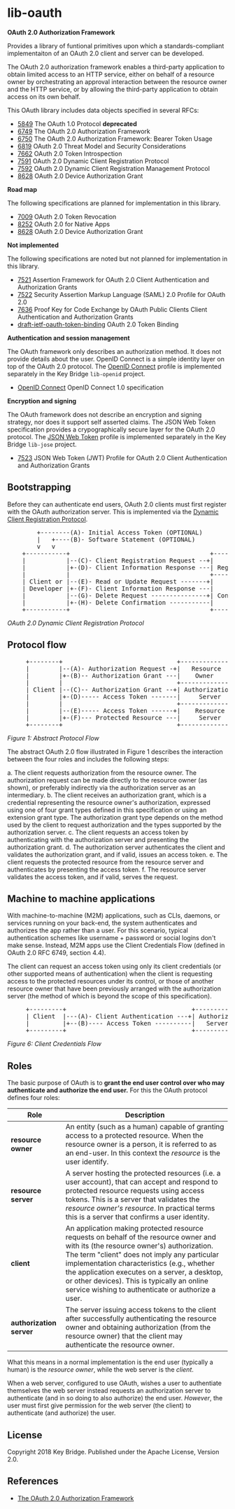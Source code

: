 # lib-oauth

**OAuth 2.0 Authorization Framework**

Provides a library of funtional primitives upon which a standards-compliant implementaiton of an OAuth 2.0 client and server can be developed. 

The OAuth 2.0 authorization framework enables a third-party
application to obtain limited access to an HTTP service, either on
behalf of a resource owner by orchestrating an approval interaction
between the resource owner and the HTTP service, or by allowing the
third-party application to obtain access on its own behalf.

This OAuth library includes data objects specified in several RFCs:

  *  [5849](https://tools.ietf.org/html/rfc5849)  The OAuth 1.0 Protocol  **deprecated**
  *  [6749](https://tools.ietf.org/html/rfc6749)  The OAuth 2.0 Authorization Framework
  *  [6750](https://tools.ietf.org/html/rfc6750)  The OAuth 2.0 Authorization Framework: Bearer Token Usage
  *  [6819](https://tools.ietf.org/html/rfc6819)  OAuth 2.0 Threat Model and Security Considerations
  *  [7662](https://tools.ietf.org/html/rfc7662)  OAuth 2.0 Token Introspection
  *  [7591](https://tools.ietf.org/html/rfc7591)  OAuth 2.0 Dynamic Client Registration Protocol
  *  [7592](https://tools.ietf.org/html/rfc7592)  OAuth 2.0 Dynamic Client Registration Management Protocol
  *  [8628](https://tools.ietf.org/html/rfc8628)  OAuth 2.0 Device Authorization Grant

**Road map**

The following specifications are planned for implementation in this library.

  *  [7009](https://tools.ietf.org/html/rfc7009)  OAuth 2.0 Token Revocation
  *  [8252](https://tools.ietf.org/html/rfc8252)  OAuth 2.0 for Native Apps
  *  [8628](https://tools.ietf.org/html/rfc8628)  OAuth 2.0 Device Authorization Grant

**Not implemented**

The following specifications are noted but not planned for implementation in this library.

  *  [7521](https://tools.ietf.org/html/rfc7521)  Assertion Framework for OAuth 2.0 Client Authentication and Authorization Grants
  *  [7522](https://tools.ietf.org/html/rfc7522)  Security Assertion Markup Language (SAML) 2.0 Profile for OAuth 2.0
  *  [7636](https://tools.ietf.org/html/rfc7636)  Proof Key for Code Exchange by OAuth Public Clients
Client Authentication and Authorization Grants
  *  [draft-ietf-oauth-token-binding](https://tools.ietf.org/html/draft-ietf-oauth-token-binding-08)  OAuth 2.0 Token Binding

**Authentication and session management**

The OAuth framework only describes an authorization method. It does not provide details about the user. OpenID Connect is a simple identity layer on top of the OAuth 2.0 protocol. The [OpenID Connect](https://openid.net/connect/) profile is implemented separately in the Key Bridge `lib-openid` project.

  * [OpenID Connect](https://openid.net/connect/) OpenID Connect 1.0 specification

**Encryption and signing**

The OAuth framework does not describe an encryption and signing strategy, nor does it support self asserted claims. The JSON Web Token specification provides a crypographically secure layer for the OAuth 2.0 protocol. The [JSON Web Token](https://tools.ietf.org/html/rfc7523) profile is implemented separately in the Key Bridge `lib-jose` project.

  * [7523](https://tools.ietf.org/html/rfc7523)  JSON Web Token (JWT) Profile for OAuth 2.0 Client Authentication and Authorization Grants

## Bootstrapping

Before they can authenticate end users, OAuth 2.0 clients must first register with
the OAuth authorization server. This is implemented via the [Dynamic Client Registration Protocol](https://tools.ietf.org/html/rfc7591).

<pre>
        +--------(A)- Initial Access Token (OPTIONAL)
        |   +----(B)- Software Statement (OPTIONAL)
        v   v
    +-----------+                                      +---------------+
    |           |--(C)- Client Registration Request --+|    Client     |
    |           |+-(D)- Client Information Response ---| Registration  |
    |           |                                      +---------------+
    | Client or |--(E)- Read or Update Request -------+|               |
    | Developer |+-(F)- Client Information Response ---|    Client     |
    |           |--(G)- Delete Request ---------------+| Configuration |
    |           |+-(H)- Delete Confirmation -----------|               |
    +-----------+                                      +---------------+
</pre>
_OAuth 2.0 Dynamic Client Registration Protocol_

## Protocol flow

<pre>
     +--------+                               +---------------+
     |        |--(A)- Authorization Request -+|   Resource    |
     |        |+-(B)-- Authorization Grant ---|    Owner      |
     |        |                               +---------------+
     | Client |--(C)-- Authorization Grant --+| Authorization |
     |        |+-(D)----- Access Token -------|     Server    |
     |        |                               +---------------+
     |        |--(E)----- Access Token ------+|    Resource   |
     |        |+-(F)--- Protected Resource ---|     Server    |
     +--------+                               +---------------+
</pre>
_Figure 1: Abstract Protocol Flow_

The abstract OAuth 2.0 flow illustrated in Figure 1 describes the
interaction between the four roles and includes the following steps:
 
  a.  The client requests authorization from the resource owner.  The
  authorization request can be made directly to the resource owner
  (as shown), or preferably indirectly via the authorization
  server as an intermediary.
  b.  The client receives an authorization grant, which is a
  credential representing the resource owner's authorization,
  expressed using one of four grant types defined in this
  specification or using an extension grant type.  The
  authorization grant type depends on the method used by the
  client to request authorization and the types supported by the
  authorization server.
  c.  The client requests an access token by authenticating with the
  authorization server and presenting the authorization grant.
  d.  The authorization server authenticates the client and validates
  the authorization grant, and if valid, issues an access token.
  e.  The client requests the protected resource from the resource
  server and authenticates by presenting the access token.
  f.  The resource server validates the access token, and if valid,
serves the request.

## Machine to machine applications

With machine-to-machine (M2M) applications, such as CLIs, daemons, or services running on your back-end, the system authenticates and authorizes the app rather than a user. For this scenario, typical authentication schemes like username + password or social logins don't make sense. Instead, M2M apps use the Client Credentials Flow (defined in OAuth 2.0 RFC 6749, section 4.4).

The client can request an access token using only its client
credentials (or other supported means of authentication) when the
client is requesting access to the protected resources under its
control, or those of another resource owner that have been previously
arranged with the authorization server (the method of which is beyond
the scope of this specification).

<pre>
     +---------+                                  +---------------+
     | Client  |---(A)- Client Authentication ---+| Authorization |
     |         |+--(B)---- Access Token ----------|   Server      |
     +---------+                                  +---------------+
</pre>
_Figure 6: Client Credentials Flow_


## Roles 

The basic purpose of OAuth is to **grant the end user control over who may authenticate and authorize the end user.**
For this the OAuth protocol defines four roles:

| Role | Description | 
|---|---|
| **resource owner** | An entity (such as a human) capable of granting access to a protected resource. When the resource owner is a person, it is referred to as an end-user. In this context the _resource_ is the user identify. |
| **resource server**  | A server hosting the protected resources (i.e. a user account), that   can accept and respond to protected resource requests using access tokens.   This is a server that validates the _resource owner's resource_.   In practical terms this is a server that confirms a user identity. |
| **client**           | An application making protected resource requests on behalf of the resource owner and with its (the resource owner's) authorization.  The term "client" does not imply any particular implementation characteristics (e.g., whether the application executes on a server, a desktop, or other devices). This is typically an online service wishing to authenticate or authorize a user. |
| **authorization server**  | The server issuing access tokens to the client after successfully authenticating the resource owner and obtaining authorization (from the resource owner) that the client may authenticate the resource owner. |

What this means in a normal implementation is the end user (typically a human) is the _resource owner_, while the web server is the _client_. 

When a web server, configured to use OAuth, wishes a user to authentiate themselves the web server
instead requests an authorization server to authenticate (and in so doing to also authorize)
the end user. _However_, the user must first give permission for the web server (the client)
to authenticate (and authorize) the user.


## License

Copyright 2018 Key Bridge. Published under the Apache License, Version 2.0.
 
 
## References

 * [The OAuth 2.0 Authorization Framework](https://tools.ietf.org/html/rfc6749)

